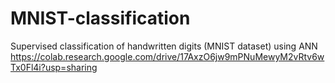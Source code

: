 # MNIST-classification
Supervised classification of handwritten digits (MNIST dataset) using ANN
https://colab.research.google.com/drive/17AxzO6jw9mPNuMewyM2vRtv6wTx0Fl4i?usp=sharing
